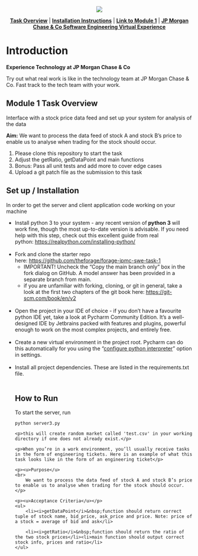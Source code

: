 <br>
<p align="center">
<a href="https://www.insidesherpa.com/virtual-internships/prototype/R5iK7HMxJGBgaSbvk/Technology%20Virtual%20Experience" target="_blank">
<img src="https://insidesherpa-assets.s3-ap-southeast-2.amazonaws.com/icons/jpmorgan/github+repo+images/jpm+gitub+.png"></a>
</p>

<p align="center"> 
	<b><a href="#task">Task Overview</a></b>
	|
	<b><a href="#installation">Installation Instructions</a></b>
	| 
	<b><a href="https://www.insidesherpa.com/modules/R5iK7HMxJGBgaSbvk/gtAhtcvke9AFCzqME" target="_blank">Link to Module 1</a></b>		
	| 
	<b><a href="https://www.insidesherpa.com/virtual-internships/prototype/R5iK7HMxJGBgaSbvk/Technology%20Virtual%20Experience">JP Morgan Chase & Co Software Engineering Virtual Experience</a></b>
</p>

<h1> Introduction</h1> 
<b> Experience Technology at JP Morgan Chase & Co</b>
<p>Try out what real work is like in the technology team at JP Morgan Chase & Co. Fast track to the tech team with your work.</p>

<h2 id="task"> Module 1 Task Overview </h2>
<p>Interface with a stock price data feed and set up your system for analysis of the data</p>
<p> <b>Aim:</b> We want to process the data feed of stock A and stock B’s price to enable us to analyse when trading for the stock should occur.</p>

<ol>
	<li>Please clone this repository to start the task</li>
	<li>Adjust the getRatio, getDataPoint and main functions</li>
	<li>Bonus: Pass all unit tests and add more to cover edge cases</li>
	<li>Upload a git patch file as the submission to this task</li>
	
</ol>

<h2 id="installation" >Set up / Installation</h2>

<p>In order to get the server and client application code working on your machine</p>
<ul>
	<li>Install python 3 to your system - any recent version of<strong> python 3</strong> will work fine, though the most up-to-date version is advisable. If you need help with this step, check out this excellent guide from real python<span>:&nbsp;</span><a href="https://realpython.com/installing-python/" target="_blank"><span><u>https://realpython.com/installing-python/</u></span></a><br>&nbsp;</li>
	<li>Fork and clone the starter repo here:<span>&nbsp;</span><a href="https://github.com/theforage/forage-jpmc-swe-task-1" target="_blank"><span><u>https://github.com/theforage/forage-jpmc-swe-task-1</u></span></a>
		<ul><li>IMPORTANT! Uncheck the “Copy the main branch only” box in the fork dialog on GitHub. A model answer has been provided in a separate branch from main.</li>
		<li>if you are unfamiliar with forking, cloning, or git in general, take a look at the first two chapters of the git book here<span>:&nbsp;</span><a href="https://git-scm.com/book/en/v2" target="_blank"><span><u>https://git-scm.com/book/en/v2</u></span></a><br>&nbsp;</li></ul></li>
	<li>Open the project in your IDE of choice - if you don’t have a favourite python IDE yet, take a look at Pycharm Community Edition. It’s a well-designed IDE by Jetbrains packed with features and plugins, powerful enough to work on the most complex projects, and entirely free.<br>&nbsp;</li>
	<li>Create a new virtual environment in the project root. Pycharm can do this automatically for you using the “<a href="https://www.jetbrains.com/help/pycharm/configuring-python-interpreter.html" target="_blank"><span><u>configure python interpreter</u></span></a>” option in settings.<br>&nbsp;</li>
	<li>Install all project dependencies. These are listed in the requirements.txt file.<br>&nbsp;</l</ul>

<h2>How to Run</h2>
	<p>To start the server, run</p>

	python server3.py

	<p>this will create random market called 'test.csv' in your working directory if one does not already exist.</p>

	<p>When you’re in a work environment, you’ll usually receive tasks in the form of engineering tickets. Here is an example of what this task looks like in the form of an engineering ticket</p>
	
	<p><u>Purpose</u>
	<br>
		We want to process the data feed of stock A and stock B’s price to enable us to analyse when trading for the stock should occur.
	</p>
		
	<p><u>Acceptance Criteria</u></p>
	<ul>
		<li><i>getDataPoint</i>&nbsp;function should return correct tuple of stock name, bid_price, ask_price and price. Note: price of a stock = average of bid and ask</li>
		
		<li><i>getRatio</i>&nbsp;function should return the ratio of the two stock prices</li><li>main function should output correct stock info, prices and ratio</li>
	</ul>
